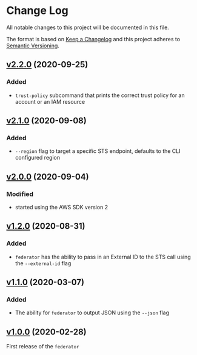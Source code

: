 # Change Log

All notable changes to this project will be documented in this file.

The format is based on [Keep a Changelog](http://keepachangelog.com/)
and this project adheres to [Semantic Versioning](http://semver.org/).

## [v2.2.0](https://github.com/YashdalfTheGray/federator/tree/v2.2.0) (2020-09-25)

### Added

- `trust-policy` subcommand that prints the correct trust policy for an account or an IAM resource

## [v2.1.0](https://github.com/YashdalfTheGray/federator/tree/v2.1.0) (2020-09-08)

### Added

- `--region` flag to target a specific STS endpoint, defaults to the CLI configured region

## [v2.0.0](https://github.com/YashdalfTheGray/federator/tree/v2.0.0) (2020-09-04)

### Modified

- started using the AWS SDK version 2

## [v1.2.0](https://github.com/YashdalfTheGray/federator/tree/v1.2.0) (2020-08-31)

### Added

- `federator` has the ability to pass in an External ID to the STS call using the `--external-id` flag

## [v1.1.0](https://github.com/YashdalfTheGray/federator/tree/v1.1.0) (2020-03-07)

### Added

- The ability for `federator` to output JSON using the `--json` flag

## [v1.0.0](https://github.com/YashdalfTheGray/federator/tree/v1.0.0) (2020-02-28)

First release of the `federator`
